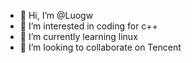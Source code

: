 - 👋 Hi, I’m @Luogw
- 👀 I’m interested in coding for c++
- 🌱 I’m currently learning linux
- 💞️ I’m looking to collaborate on Tencent

<!---
Luogw/Luogw is a ✨ special ✨ repository because its `README.md` (this file) appears on your GitHub profile.
You can click the Preview link to take a look at your changes.
--->

